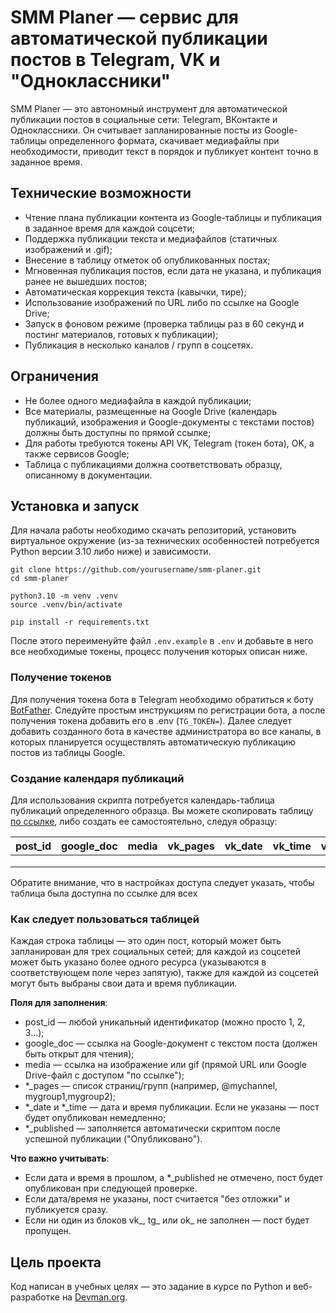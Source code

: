 # SMM Planer — сервис для автоматической публикации постов в Telegram, VK и "Одноклассники" #

SMM Planer — это автономный инструмент для автоматической публикации постов в социальные сети: Telegram, ВКонтакте и Одноклассники. Он считывает запланированные посты из Google-таблицы определенного формата, скачивает медиафайлы при необходимости, приводит текст в порядок и публикует контент точно в заданное время.

## Технические возможности ##

- Чтение плана публикации контента из Google-таблицы и публикация в заданное время для каждой соцсети;
- Поддержка публикации текста и медиафайлов (статичных изображений и .gif);
- Внесение в таблицу отметок об опубликованных постах;
- Мгновенная публикация постов, если дата не указана, и публикация ранее не вышедших постов;
- Автоматическая коррекция текста (кавычки, тире);
- Использование изображений по URL либо по ссылке на Google Drive;
- Запуск в фоновом режиме (проверка таблицы раз в 60 секунд и постинг материалов, готовых к публикации);
- Публикация в несколько каналов / групп в соцсетях.

## Ограничения ##

- Не более одного медиафайла в каждой публикации;
- Все материалы, размещенные на Google Drive (календарь публикаций, изображения и Google-документы с текстами постов) должны быть доступны по прямой ссылке;
- Для работы требуются токены API VK, Telegram (токен бота), OK, а также сервисов Google;
- Таблица с публикациями должна соответствовать образцу, описанному в документации.

## Установка и запуск ##

Для начала работы необходимо скачать репозиторий, установить виртуальное окружение (из-за технических особенностей потребуется Python версии 3.10 либо ниже) и зависимости. 

```Shell
git clone https://github.com/yourusername/smm-planer.git
cd smm-planer

python3.10 -m venv .venv
source .venv/bin/activate

pip install -r requirements.txt
```

После этого переименуйте файл `.env.example` в `.env` и добавьте в него все необходимые токены, процесс получения которых описан ниже.

### Получение токенов ###

Для получения токена бота в Telegram необходимо обратиться к боту [BotFather](https://telegram.me/BotFather). Следуйте простым инструкциям по регистрации бота, а после получения токена добавить его в .env (`TG_TOKEN=`). Далее следует добавить созданного бота в качестве администратора во все каналы, в которых планируется осуществлять автоматическую публикацию постов из таблицы Google.

<!-- TODO: Добавить инструкцию по токенам ОК -->
<!-- TODO: Добавить инструкцию по токенам ВК -->
<!-- TODO: Добавить инструкцию по токенам Google -->

### Создание календаря публикаций ###

Для использования скрипта потребуется календарь-таблица публикаций определенного образца. Вы можете скопировать таблицу [по ссылке](https://docs.google.com/spreadsheets/d/1-YrbMs7EHixx-j75aRIipwDNHG7FE5XrZEgjdG25F1c/edit?gid=0#gid=0), либо создать ее самостоятельно, следуя образцу:

| post\_id | google\_doc | media | vk\_pages | vk\_date | vk\_time | vk\_published | tg\_pages | tg\_date | tg\_time | tg\_published | ok\_pages | ok\_date | ok\_time | ok\_published |
| -------- | ----------- | ----- | --------- | -------- | -------- | ------------- | --------- | -------- | -------- | ------------- | --------- | -------- | -------- | ------------- |
|          |             |       |           |          |          |               |           |          |          |               |           |          |          |               |
|          |             |       |           |          |          |               |           |          |          |               |           |          |          |               |
|          |             |       |           |          |          |               |           |          |          |               |           |          |          |               |

Обратите внимание, что в настройках доступа следует указать, чтобы таблица была доступна по ссылке для всех

### Как следует пользоваться таблицей ###

Каждая строка таблицы — это один пост, который может быть запланирован для трех социальных сетей; для каждой из соцсетей может быть указано более одного ресурса (указываются в соответствующем поле через запятую), также для каждой из соцсетей могут быть выбраны свои дата и время публикации.

**Поля для заполнения**:

- post_id — любой уникальный идентификатор (можно просто 1, 2, 3...);
- google_doc — ссылка на Google-документ с текстом поста (должен быть открыт для чтения);
- media — ссылка на изображение или gif (прямой URL или Google Drive-файл с доступом "по ссылке");
- *_pages — список страниц/групп (например, @mychannel, mygroup1,mygroup2);
- *_date и *_time — дата и время публикации. Если не указаны — пост будет опубликован немедленно;
- *_published — заполняется автоматически скриптом после успешной публикации ("Опубликовано").

**Что важно учитывать**:

- Если дата и время в прошлом, а *_published не отмечено, пост будет опубликован при следующей проверке.
- Если дата/время не указаны, пост считается "без отложки" и публикуется сразу.
- Если ни один из блоков vk_, tg_ или ok_ не заполнен — пост будет пропущен.

## Цель проекта ##

Код написан в учебных целях — это задание в курсе по Python и веб-разработке на [Devman.org](https://dvmn.org).
